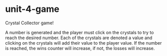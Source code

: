 # unit-4-game
Crystal Collector game!

A number is generated and the player must click on the crystals to try to reach the desired number. Each of the crystals are denoted a value and clicking on the crystals will add their value to the player value. If the number is reached, the wins counter will increase, if not, the losses will increase.
